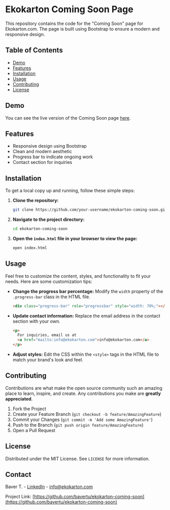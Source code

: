 # Ekokarton Coming Soon Page

This repository contains the code for the "Coming Soon" page for Ekokarton.com. The page is built using Bootstrap to ensure a modern and responsive design.

## Table of Contents

- [Demo](#demo)
- [Features](#features)
- [Installation](#installation)
- [Usage](#usage)
- [Contributing](#contributing)
- [License](#license)

## Demo

You can see the live version of the Coming Soon page [here](http://www.ekokarton.com).

## Features

- Responsive design using Bootstrap
- Clean and modern aesthetic
- Progress bar to indicate ongoing work
- Contact section for inquiries

## Installation

To get a local copy up and running, follow these simple steps:

1. **Clone the repository:**

   ```sh
   git clone https://github.com/your-username/ekokarton-coming-soon.git
   ```

2. **Navigate to the project directory:**

   ```sh
   cd ekokarton-coming-soon
   ```

3. **Open the `index.html` file in your browser to view the page:**
   ```sh
   open index.html
   ```

## Usage

Feel free to customize the content, styles, and functionality to fit your needs. Here are some customization tips:

- **Change the progress bar percentage:**
  Modify the `width` property of the `.progress-bar` class in the HTML file.

  ```html
  <div class="progress-bar" role="progressbar" style="width: 70%;"></div>
  ```

- **Update contact information:**
  Replace the email address in the contact section with your own.

  ```html
  <p>
    For inquiries, email us at
    <a href="mailto:info@ekokarton.com">info@ekokarton.com</a>
  </p>
  ```

- **Adjust styles:**
  Edit the CSS within the `<style>` tags in the HTML file to match your brand's look and feel.

## Contributing

Contributions are what make the open source community such an amazing place to learn, inspire, and create. Any contributions you make are **greatly appreciated**.

1. Fork the Project
2. Create your Feature Branch (`git checkout -b feature/AmazingFeature`)
3. Commit your Changes (`git commit -m 'Add some AmazingFeature'`)
4. Push to the Branch (`git push origin feature/AmazingFeature`)
5. Open a Pull Request

## License

Distributed under the MIT License. See `LICENSE` for more information.

## Contact

Baver T. - [LinkedIn](https://www.linkedin.com/in/bavertutumlu) - info@ekokarton.com

Project Link: [https://github.com/bavertu/ekokarton-coming-soon](https://github.com/bavertu/ekokarton-coming-soon)
